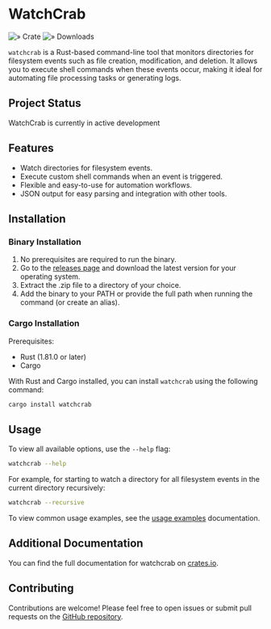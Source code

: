# WatchCrab

![» Crate](https://flat.badgen.net/crates/v/watchcrab)
![» Downloads](https://flat.badgen.net/crates/d/watchcrab)

`watchcrab` is a Rust-based command-line tool that monitors directories for filesystem events such as file creation, modification, and deletion. It allows you to execute shell commands when these events occur, making it ideal for automating file processing tasks or generating logs.

## Project Status

WatchCrab is currently in active development

## Features

- Watch directories for filesystem events.
- Execute custom shell commands when an event is triggered.
- Flexible and easy-to-use for automation workflows.
- JSON output for easy parsing and integration with other tools.

## Installation

### Binary Installation
1. No prerequisites are required to run the binary.
2. Go to the [releases page](https://github.com/IsWladi/WatchCrab/releases) and download the latest version for your operating system.
3. Extract the .zip file to a directory of your choice.
4. Add the binary to your PATH or provide the full path when running the command (or create an alias).

### Cargo Installation
Prerequisites:
- Rust (1.81.0 or later)
- Cargo

With Rust and Cargo installed, you can install `watchcrab` using the following command:

```bash
cargo install watchcrab
```

## Usage

To view all available options, use the `--help` flag:

```bash
watchcrab --help
```

For example, for starting to watch a directory for all filesystem events in the current directory recursively:

```bash
watchcrab --recursive
```

To view common usage examples, see the [usage examples](./docs/usage_examples.md) documentation.


## Additional Documentation

You can find the full documentation for watchcrab on [crates.io](https://crates.io/crates/watchcrab).

## Contributing

Contributions are welcome! Please feel free to open issues or submit pull requests on the [GitHub repository](https://github.com/IsWladi/WatchCrab).
